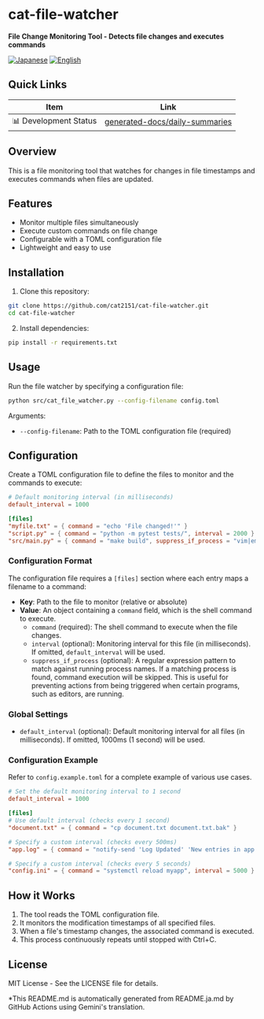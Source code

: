 # cat-file-watcher

**File Change Monitoring Tool - Detects file changes and executes commands**

<p align="left">
  <a href="README.ja.md"><img src="https://img.shields.io/badge/🇯🇵-Japanese-red.svg" alt="Japanese"></a>
  <a href="README.md"><img src="https://img.shields.io/badge/🇺🇸-English-blue.svg" alt="English"></a>
</p>

## Quick Links
| Item | Link |
|------|--------|
| 📊 Development Status | [generated-docs/daily-summaries](generated-docs/daily-summaries) |

## Overview

This is a file monitoring tool that watches for changes in file timestamps and executes commands when files are updated.

## Features

- Monitor multiple files simultaneously
- Execute custom commands on file change
- Configurable with a TOML configuration file
- Lightweight and easy to use

## Installation

1. Clone this repository:
```bash
git clone https://github.com/cat2151/cat-file-watcher.git
cd cat-file-watcher
```

2. Install dependencies:
```bash
pip install -r requirements.txt
```

## Usage

Run the file watcher by specifying a configuration file:

```bash
python src/cat_file_watcher.py --config-filename config.toml
```

Arguments:
- `--config-filename`: Path to the TOML configuration file (required)

## Configuration

Create a TOML configuration file to define the files to monitor and the commands to execute:

```toml
# Default monitoring interval (in milliseconds)
default_interval = 1000

[files]
"myfile.txt" = { command = "echo 'File changed!'" }
"script.py" = { command = "python -m pytest tests/", interval = 2000 }
"src/main.py" = { command = "make build", suppress_if_process = "vim|emacs|code" }
```

### Configuration Format

The configuration file requires a `[files]` section where each entry maps a filename to a command:

- **Key**: Path to the file to monitor (relative or absolute)
- **Value**: An object containing a `command` field, which is the shell command to execute.
  - `command` (required): The shell command to execute when the file changes.
  - `interval` (optional): Monitoring interval for this file (in milliseconds). If omitted, `default_interval` will be used.
  - `suppress_if_process` (optional): A regular expression pattern to match against running process names. If a matching process is found, command execution will be skipped. This is useful for preventing actions from being triggered when certain programs, such as editors, are running.

### Global Settings

- `default_interval` (optional): Default monitoring interval for all files (in milliseconds). If omitted, 1000ms (1 second) will be used.

### Configuration Example

Refer to `config.example.toml` for a complete example of various use cases.

```toml
# Set the default monitoring interval to 1 second
default_interval = 1000

[files]
# Use default interval (checks every 1 second)
"document.txt" = { command = "cp document.txt document.txt.bak" }

# Specify a custom interval (checks every 500ms)
"app.log" = { command = "notify-send 'Log Updated' 'New entries in app.log'", interval = 500 }

# Specify a custom interval (checks every 5 seconds)
"config.ini" = { command = "systemctl reload myapp", interval = 5000 }
```

## How it Works

1. The tool reads the TOML configuration file.
2. It monitors the modification timestamps of all specified files.
3. When a file's timestamp changes, the associated command is executed.
4. This process continuously repeats until stopped with Ctrl+C.

## License

MIT License - See the LICENSE file for details.

*This README.md is automatically generated from README.ja.md by GitHub Actions using Gemini's translation.